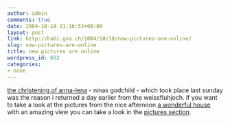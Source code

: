 ```yaml
---
author: admin
comments: true
date: 2004-10-18 21:16:53+00:00
layout: post
link: http://habi.gna.ch/2004/10/18/new-pictures-are-online/
slug: new-pictures-are-online
title: new pictures are online
wordpress_id: 652
categories:
- none
---
```


[the christening of anna-lena](http://habi.gna.ch/pics/Anna-Lena/) - ninas godchild - which took place last sunday was the reason i returned a day earlier from the weissfluhjoch.
if you want to take a look at the pictures from the nice afternoon [a wonderful house](http://map.search.ch/3078-richigen/bachstrasse-246?x=-2&y=10&z=1024) with an amazing view you can take a look in the [pictures section](http://habi.gna.ch/pics/).
